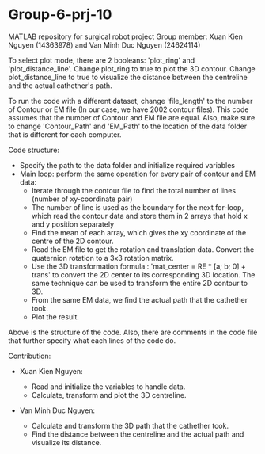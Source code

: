 # Group-6-prj-10
MATLAB repository for surgical robot project
Group member: Xuan Kien Nguyen (14363978) and Van Minh Duc Nguyen (24624114)

To select plot mode, there are 2 booleans: 'plot_ring' and 'plot_distance_line'. Change plot_ring to true to plot the 3D contour. Change plot_distance_line to true to visualize the distance between the centreline and the actual cathether's path. 

To run the code with a different dataset, change 'file_length' to the number of Contour or EM file (In our case, we have 2002 contour files). This code assumes that the number of Contour and EM file are equal. Also, make sure to change 'Contour_Path' and 'EM_Path' to the location of the data folder that is different for each computer.

Code structure:
- Specify the path to the data folder and initialize required variables
- Main loop: perform the same operation for every pair of contour and EM data:
  + Iterate through the contour file to find the total number of lines (number of xy-coordinate pair)
  + The number of line is used as the boundary for the next for-loop, which read the contour data and store them in 2 arrays that hold x and y position separately
  + Find the mean of each array, which gives the xy coordinate of the centre of the 2D contour.
  + Read the EM file to get the rotation and translation data. Convert the quaternion rotation to a 3x3 rotation matrix.
  + Use the 3D transformation formula : 'mat_center = RE * [a; b; 0] + trans' to convert the 2D center to its corresponding 3D location. The same technique can be used to transform the entire 2D contour to 3D.
  + From the same EM data, we find the actual path that the cathether took.
  + Plot the result.
 
Above is the structure of the code. Also, there are comments in the code file that further specify what each lines of the code do.

Contribution:
* Xuan Kien Nguyen: 
  - Read and initialize the variables to handle data.
  - Calculate, transform and plot the 3D centreline.
 
* Van Minh Duc Nguyen:
  - Calculate and transform the 3D path that the cathether took.
  - Find the distance between the centreline and the actual path and visualize its distance.
